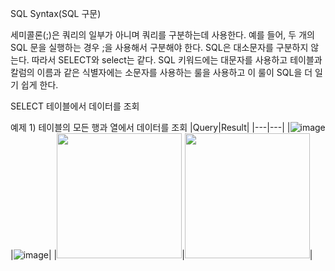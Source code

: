 SQL Syntax(SQL 구문)




세미콜론(;)은 쿼리의 일부가 아니며 쿼리를 구분하는데 사용한다. 예를 들어, 두 개의 SQL 문을 실행하는 경우 ;을 사용해서 구분해야 한다.
SQL은 대소문자를 구분하지 않는다. 따라서 SELECT와 select는 같다.
SQL 키워드에는 대문자를 사용하고 테이블과 칼럼의 이름과 같은 식별자에는 소문자를 사용하는 룰을 사용하고 이 룰이 SQL을 더 일기 쉽게 한다.

SELECT
테이블에서 데이터를 조회

예제 1) 테이블의 모든 행과 열에서 데이터를 조회
|Query|Result|
|---|---|
|![image](https://github.com/user-attachments/assets/6cbf578b-423e-45e1-bb27-911fd579b531)|![image](https://github.com/user-attachments/assets/66360128-7db3-42d9-936c-736ee1f5dc61)|
|<img src="https://github.com/user-attachments/assets/6cbf578b-423e-45e1-bb27-911fd579b531" width="200" height="200"/>|<img src="https://github.com/user-attachments/assets/6cbf578b-423e-45e1-bb27-911fd579b531" width="200" height="200"/>|






